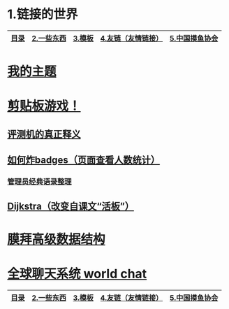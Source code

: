 # 1.链接的世界

| [目录](https://www.luogu.com.cn/paste/gao4ysgt) | [2.一些东西](https://www.luogu.com.cn/paste/i9ugncw1) | [3.模板](https://www.luogu.com.cn/paste/pobkt52h) | [4.友链（友情链接）](https://www.luogu.com.cn/paste/4d27nay3)| [5.中国摸鱼协会](https://www.luogu.com.cn/team/45115)
| ----------- | ----------- | ----------- | ----------- | ----------- |

# **[我的主题](https://www.luogu.com.cn/theme/design/55047)**

# [剪贴板游戏！](https://www.luogu.com.cn/paste/gx2c8eme)

## **[评测机的真正释义](https://www.luogu.com.cn/paste/ovjkred5)**

## [如何炸badges（页面查看人数统计）](https://www.luogu.com.cn/paste/kj3fjhah)

### [管理员经典语录整理](https://www.luogu.com.cn/paste/gixko0f5)

## [Dijkstra（改变自课文“活板”）](https://www.luogu.com.cn/paste/rlv48roj)

# [膜拜高级数据结构](https://www.luogu.com.cn/paste/cwp3b6ci)

# [全球聊天系统 world chat](https://asdf123asdf123asdf123.github.io/world-chat/main.html)

| [目录](https://www.luogu.com.cn/paste/gao4ysgt) | [2.一些东西](https://www.luogu.com.cn/paste/i9ugncw1) | [3.模板](https://www.luogu.com.cn/paste/pobkt52h) | [4.友链（友情链接）](https://www.luogu.com.cn/paste/4d27nay3)| [5.中国摸鱼协会](https://www.luogu.com.cn/team/45115)
| ----------- | ----------- | ----------- | ----------- | ----------- |
